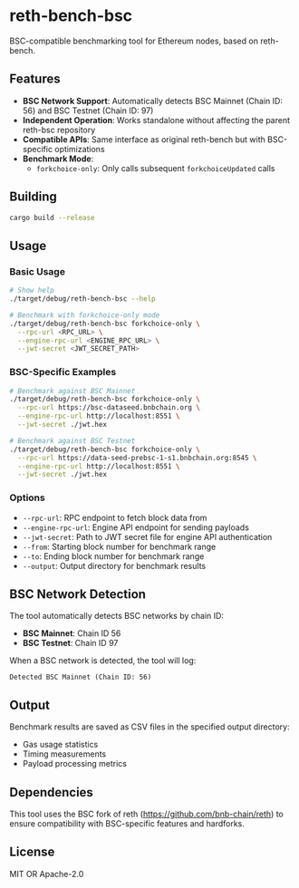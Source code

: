 # reth-bench-bsc

BSC-compatible benchmarking tool for Ethereum nodes, based on reth-bench.

## Features

- **BSC Network Support**: Automatically detects BSC Mainnet (Chain ID: 56) and BSC Testnet (Chain ID: 97)
- **Independent Operation**: Works standalone without affecting the parent reth-bsc repository
- **Compatible APIs**: Same interface as original reth-bench but with BSC-specific optimizations
- **Benchmark Mode**: 
  - `forkchoice-only`: Only calls subsequent `forkchoiceUpdated` calls

## Building

```bash
cargo build --release
```

## Usage

### Basic Usage

```bash
# Show help
./target/debug/reth-bench-bsc --help

# Benchmark with forkchoice-only mode
./target/debug/reth-bench-bsc forkchoice-only \
  --rpc-url <RPC_URL> \
  --engine-rpc-url <ENGINE_RPC_URL> \
  --jwt-secret <JWT_SECRET_PATH>
```

### BSC-Specific Examples

```bash
# Benchmark against BSC Mainnet
./target/debug/reth-bench-bsc forkchoice-only \
  --rpc-url https://bsc-dataseed.bnbchain.org \
  --engine-rpc-url http://localhost:8551 \
  --jwt-secret ./jwt.hex

# Benchmark against BSC Testnet
./target/debug/reth-bench-bsc forkchoice-only \
  --rpc-url https://data-seed-prebsc-1-s1.bnbchain.org:8545 \
  --engine-rpc-url http://localhost:8551 \
  --jwt-secret ./jwt.hex
```

### Options

- `--rpc-url`: RPC endpoint to fetch block data from
- `--engine-rpc-url`: Engine API endpoint for sending payloads
- `--jwt-secret`: Path to JWT secret file for engine API authentication
- `--from`: Starting block number for benchmark range
- `--to`: Ending block number for benchmark range
- `--output`: Output directory for benchmark results

## BSC Network Detection

The tool automatically detects BSC networks by chain ID:
- **BSC Mainnet**: Chain ID 56
- **BSC Testnet**: Chain ID 97

When a BSC network is detected, the tool will log:
```
Detected BSC Mainnet (Chain ID: 56)
```

## Output

Benchmark results are saved as CSV files in the specified output directory:
- Gas usage statistics
- Timing measurements  
- Payload processing metrics

## Dependencies

This tool uses the BSC fork of reth (https://github.com/bnb-chain/reth) to ensure compatibility with BSC-specific features and hardforks.

## License

MIT OR Apache-2.0

